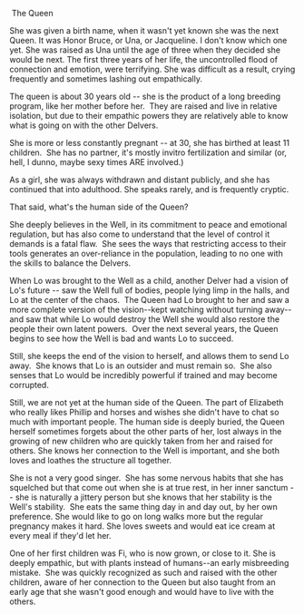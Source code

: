  The Queen 

She was given a birth name, when it wasn't yet known she was the next Queen. It was Honor Bruce, or Una, or Jacqueline. I don't know which one yet. She was raised as Una until the age of three when they decided she would be next. The first three years of her life, the uncontrolled flood of connection and emotion, were terrifying. She was difficult as a result, crying frequently and sometimes lashing out empathically. 

The queen is about 30 years old -- she is the product of a long breeding program, like her mother before her.  They are raised and live in relative isolation, but due to their empathic powers they are relatively able to know what is going on with the other Delvers. 

She is more or less constantly pregnant -- at 30, she has birthed at least 11 children.  She has no partner, it's mostly invitro fertilization and similar (or, hell, I dunno, maybe sexy times ARE involved.)

As a girl, she was always withdrawn and distant publicly, and she has continued that into adulthood. She speaks rarely, and is frequently cryptic. 

That said, what's the human side of the Queen? 

She deeply believes in the Well, in its commitment to peace and emotional regulation, but has also come to understand that the level of control it demands is a fatal flaw.  She sees the ways that restricting access to their tools generates an over-reliance in the population, leading to no one with the skills to balance the Delvers. 

When Lo was brought to the Well as a child, another Delver had a vision of Lo's future -- saw the Well full of bodies, people lying limp in the halls, and Lo at the center of the chaos.  The Queen had Lo brought to her and saw a more complete version of the vision--kept watching without turning away--and saw that while Lo would destroy the Well she would also restore the people their own latent powers.  Over the next several years, the Queen begins to see how the Well is bad and wants Lo to succeed.  

Still, she keeps the end of the vision to herself, and allows them to send Lo away.  She knows that Lo is an outsider and must remain so.  She also senses that Lo would be incredibly powerful if trained and may become corrupted. 

Still, we are not yet at the human side of the Queen. The part of Elizabeth who really likes Phillip and horses and wishes she didn't have to chat so much with important people. The human side is deeply buried, the Queen herself sometimes forgets about the other parts of her, lost always in the growing of new children who are quickly taken from her and raised for others. She knows her connection to the Well is important, and she both loves and loathes the structure all together. 

She is not a very good singer.  She has some nervous habits that she has squelched but that come out when she is at true rest, in her inner sanctum -- she is naturally a jittery person but she knows that her stability is the Well's stability.  She eats the same thing day in and day out, by her own preference. She would like to go on long walks more but the regular pregnancy makes it hard. She loves sweets and would eat ice cream at every meal if they'd let her. 

One of her first children was Fi, who is now grown, or close to it. She is deeply empathic, but with plants instead of humans--an early misbreeding mistake.  She was quickly recognized as such and raised with the other children, aware of her connection to the Queen but also taught from an early age that she wasn't good enough and would have to live with the others. 